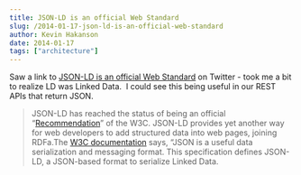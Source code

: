 ```yaml
---
title: JSON-LD is an official Web Standard
slug: /2014-01-17-json-ld-is-an-official-web-standard
author: Kevin Hakanson
date: 2014-01-17
tags: ["architecture"]
---
```

Saw a link to [JSON-LD is an official Web Standard](http://semanticweb.com/j-son-ld-official-web-standard_b41441) on Twitter - took me a bit to realize LD was Linked Data.  I could see this being useful in our REST APIs that return JSON.

> JSON-LD has reached the status of being an official “[Recommendation](http://www.w3.org/standards/faq#std)” of the W3C. JSON-LD provides yet another way for web developers to add structured data into web pages, joining RDFa.The [W3C documentation](http://www.w3.org/TR/2014/REC-json-ld-20140116/) says, “JSON is a useful data serialization and messaging format. This specification defines JSON-LD, a JSON-based format to serialize Linked Data.